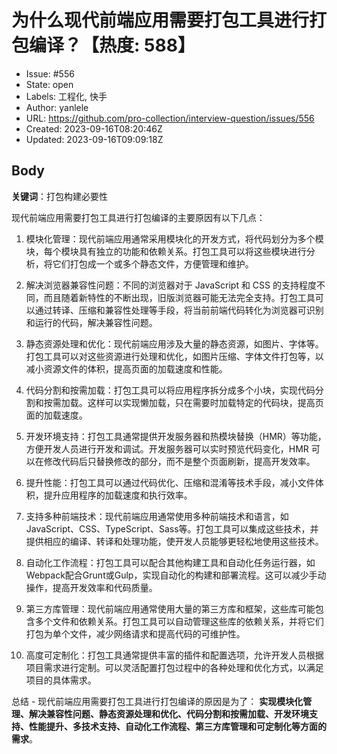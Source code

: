 # 为什么现代前端应用需要打包工具进行打包编译？【热度: 588】

- Issue: #556
- State: open
- Labels: 工程化, 快手
- Author: yanlele
- URL: https://github.com/pro-collection/interview-question/issues/556
- Created: 2023-09-16T08:20:46Z
- Updated: 2023-09-16T09:09:18Z

## Body

**关键词**：打包构建必要性

现代前端应用需要打包工具进行打包编译的主要原因有以下几点：

1. 模块化管理：现代前端应用通常采用模块化的开发方式，将代码划分为多个模块，每个模块具有独立的功能和依赖关系。打包工具可以将这些模块进行分析，将它们打包成一个或多个静态文件，方便管理和维护。

2. 解决浏览器兼容性问题：不同的浏览器对于 JavaScript 和 CSS 的支持程度不同，而且随着新特性的不断出现，旧版浏览器可能无法完全支持。打包工具可以通过转译、压缩和兼容性处理等手段，将当前前端代码转化为浏览器可识别和运行的代码，解决兼容性问题。

3. 静态资源处理和优化：现代前端应用涉及大量的静态资源，如图片、字体等。打包工具可以对这些资源进行处理和优化，如图片压缩、字体文件打包等，以减小资源文件的体积，提高页面的加载速度和性能。

4. 代码分割和按需加载：打包工具可以将应用程序拆分成多个小块，实现代码分割和按需加载。这样可以实现懒加载，只在需要时加载特定的代码块，提高页面的加载速度。

5. 开发环境支持：打包工具通常提供开发服务器和热模块替换（HMR）等功能，方便开发人员进行开发和调试。开发服务器可以实时预览代码变化，HMR 可以在修改代码后只替换修改的部分，而不是整个页面刷新，提高开发效率。

6. 提升性能：打包工具可以通过代码优化、压缩和混淆等技术手段，减小文件体积，提升应用程序的加载速度和执行效率。

7. 支持多种前端技术：现代前端应用通常使用多种前端技术和语言，如JavaScript、CSS、TypeScript、Sass等。打包工具可以集成这些技术，并提供相应的编译、转译和处理功能，使开发人员能够更轻松地使用这些技术。

8. 自动化工作流程：打包工具可以配合其他构建工具和自动化任务运行器，如Webpack配合Grunt或Gulp，实现自动化的构建和部署流程。这可以减少手动操作，提高开发效率和代码质量。

9. 第三方库管理：现代前端应用通常使用大量的第三方库和框架，这些库可能包含多个文件和依赖关系。打包工具可以自动管理这些库的依赖关系，并将它们打包为单个文件，减少网络请求和提高代码的可维护性。

10. 高度可定制化：打包工具通常提供丰富的插件和配置选项，允许开发人员根据项目需求进行定制。可以灵活配置打包过程中的各种处理和优化方式，以满足项目的具体需求。

总结 - 现代前端应用需要打包工具进行打包编译的原因是为了： **实现模块化管理、解决兼容性问题、静态资源处理和优化、代码分割和按需加载、开发环境支持、性能提升、多技术支持、自动化工作流程、第三方库管理和可定制化等方面的需求**。

